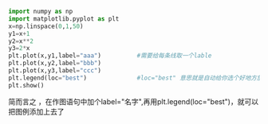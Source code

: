```python
import numpy as np
import matplotlib.pyplot as plt
x=np.linspace(0,1,50)
y1=x+1
y2=x**2
y3=2*x 
plt.plot(x,y1,label="aaa")			#需要给每条线取一个lable
plt.plot(x,y2,label="bbb")
plt.plot(x,y3,label="ccc")
plt.legend(loc="best")    			#loc="best" 意思就是自动给你选个好地方放这个图例
plt.show()
```

简而言之 ，在作图语句中加个label="名字",再用plt.legend(loc="best")，就可以把图例添加上去了

